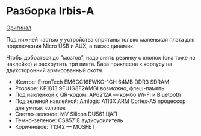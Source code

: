 # Разборка Irbis-A
[Оригинал](https://photos.google.com/share/AF1QipPx826j91Y13T6pCsJ068MF7UKwsbp7GD4u6hFlT5O9TyKUAqJ7JO6lJboyMQ9q_g?key=N3VVbHpzb1FIT1JiWXduaUh2NHRDaW1kb1k2UlVn)

Под нижней частью у устройства спрятаны только маленькая плата для подключения Micro USB и AUX, а также динамик.

Чтобы добраться до "мозгов", надо снять резинку с кнопок (она тоже на наклейке) и раскрутить три винта. База приклеена к корпусу на двухсторонний армированный скотч.

- Желтое: EtronTech EM6GC16EWKG-1GH 64MB DDR3 SDRAM
- Розовое: KP1813 9FU1G8F2AMGI возможно, флеш-память
- Под наклейкой с QR-кодом: AP6212A — комбо Wi-Fi и Bluetooth
- Под зеленой наклейкой: Amlogic A113X ARM Cortex-A5 процессор для умных колонок
- Светло-зеленое: MV Silicon DU561 ЦАП
- Темно-зеленое: CS8571E аудиоусилитель
- Коричневое: T1342 — MOSFET
